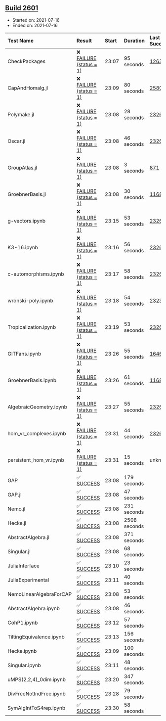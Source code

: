 ## [Build 2601](https://oscarci.mathematik.uni-kl.de/job/oscar-stable/2601/)

* Started on: 2021-07-16
* Ended on: 2021-07-16

| Test Name    | Result | Start | Duration | Last Success | First Failure |
|:-------------|:-------|:------|:---------|:-------------|:--------------|
| CheckPackages | ❌ [FAILURE (status = 1)](https://oscarci.mathematik.uni-kl.de/job/oscar-stable/2601/artifact/logs/build-2601/CheckPackages.log) | 23:07 | 95 seconds | [1263](https://oscarci.mathematik.uni-kl.de/job/oscar-stable/1263/) | [1264](https://oscarci.mathematik.uni-kl.de/job/oscar-stable/1264/) |
| CapAndHomalg.jl | ❌ [FAILURE (status = 1)](https://oscarci.mathematik.uni-kl.de/job/oscar-stable/2601/artifact/logs/build-2601/CapAndHomalg.jl.log) | 23:09 | 80 seconds | [2580](https://oscarci.mathematik.uni-kl.de/job/oscar-stable/2580/) | [2581](https://oscarci.mathematik.uni-kl.de/job/oscar-stable/2581/) |
| Polymake.jl | ❌ [FAILURE (status = 1)](https://oscarci.mathematik.uni-kl.de/job/oscar-stable/2601/artifact/logs/build-2601/Polymake.jl.log) | 23:08 | 28 seconds | [2326](https://oscarci.mathematik.uni-kl.de/job/oscar-stable/2326/) | [2327](https://oscarci.mathematik.uni-kl.de/job/oscar-stable/2327/) |
| Oscar.jl | ❌ [FAILURE (status = 1)](https://oscarci.mathematik.uni-kl.de/job/oscar-stable/2601/artifact/logs/build-2601/Oscar.jl.log) | 23:08 | 46 seconds | [2326](https://oscarci.mathematik.uni-kl.de/job/oscar-stable/2326/) | [2327](https://oscarci.mathematik.uni-kl.de/job/oscar-stable/2327/) |
| GroupAtlas.jl | ❌ [FAILURE (status = 1)](https://oscarci.mathematik.uni-kl.de/job/oscar-stable/2601/artifact/logs/build-2601/GroupAtlas.jl.log) | 23:08 | 3 seconds | [871](https://oscarci.mathematik.uni-kl.de/job/oscar-stable/871/) | [872](https://oscarci.mathematik.uni-kl.de/job/oscar-stable/872/) |
| GroebnerBasis.jl | ❌ [FAILURE (status = 1)](https://oscarci.mathematik.uni-kl.de/job/oscar-stable/2601/artifact/logs/build-2601/GroebnerBasis.jl.log) | 23:08 | 30 seconds | [1168](https://oscarci.mathematik.uni-kl.de/job/oscar-stable/1168/) | [1169](https://oscarci.mathematik.uni-kl.de/job/oscar-stable/1169/) |
| g-vectors.ipynb | ❌ [FAILURE (status = 1)](https://oscarci.mathematik.uni-kl.de/job/oscar-stable/2601/artifact/logs/build-2601/g-vectors.ipynb.log) | 23:15 | 53 seconds | [2326](https://oscarci.mathematik.uni-kl.de/job/oscar-stable/2326/) | [2327](https://oscarci.mathematik.uni-kl.de/job/oscar-stable/2327/) |
| K3-16.ipynb | ❌ [FAILURE (status = 1)](https://oscarci.mathematik.uni-kl.de/job/oscar-stable/2601/artifact/logs/build-2601/K3-16.ipynb.log) | 23:16 | 56 seconds | [2326](https://oscarci.mathematik.uni-kl.de/job/oscar-stable/2326/) | [2327](https://oscarci.mathematik.uni-kl.de/job/oscar-stable/2327/) |
| c-automorphisms.ipynb | ❌ [FAILURE (status = 1)](https://oscarci.mathematik.uni-kl.de/job/oscar-stable/2601/artifact/logs/build-2601/c-automorphisms.ipynb.log) | 23:17 | 58 seconds | [2326](https://oscarci.mathematik.uni-kl.de/job/oscar-stable/2326/) | [2327](https://oscarci.mathematik.uni-kl.de/job/oscar-stable/2327/) |
| wronski-poly.ipynb | ❌ [FAILURE (status = 1)](https://oscarci.mathematik.uni-kl.de/job/oscar-stable/2601/artifact/logs/build-2601/wronski-poly.ipynb.log) | 23:18 | 54 seconds | [2323](https://oscarci.mathematik.uni-kl.de/job/oscar-stable/2323/) | [2324](https://oscarci.mathematik.uni-kl.de/job/oscar-stable/2324/) |
| Tropicalization.ipynb | ❌ [FAILURE (status = 1)](https://oscarci.mathematik.uni-kl.de/job/oscar-stable/2601/artifact/logs/build-2601/Tropicalization.ipynb.log) | 23:19 | 53 seconds | [2326](https://oscarci.mathematik.uni-kl.de/job/oscar-stable/2326/) | [2327](https://oscarci.mathematik.uni-kl.de/job/oscar-stable/2327/) |
| GITFans.ipynb | ❌ [FAILURE (status = 1)](https://oscarci.mathematik.uni-kl.de/job/oscar-stable/2601/artifact/logs/build-2601/GITFans.ipynb.log) | 23:26 | 55 seconds | [1646](https://oscarci.mathematik.uni-kl.de/job/oscar-stable/1646/) | [1647](https://oscarci.mathematik.uni-kl.de/job/oscar-stable/1647/) |
| GroebnerBasis.ipynb | ❌ [FAILURE (status = 1)](https://oscarci.mathematik.uni-kl.de/job/oscar-stable/2601/artifact/logs/build-2601/GroebnerBasis.ipynb.log) | 23:26 | 61 seconds | [1168](https://oscarci.mathematik.uni-kl.de/job/oscar-stable/1168/) | [1169](https://oscarci.mathematik.uni-kl.de/job/oscar-stable/1169/) |
| AlgebraicGeometry.ipynb | ❌ [FAILURE (status = 1)](https://oscarci.mathematik.uni-kl.de/job/oscar-stable/2601/artifact/logs/build-2601/AlgebraicGeometry.ipynb.log) | 23:27 | 55 seconds | [2326](https://oscarci.mathematik.uni-kl.de/job/oscar-stable/2326/) | [2327](https://oscarci.mathematik.uni-kl.de/job/oscar-stable/2327/) |
| hom_vr_complexes.ipynb | ❌ [FAILURE (status = 1)](https://oscarci.mathematik.uni-kl.de/job/oscar-stable/2601/artifact/logs/build-2601/hom_vr_complexes.ipynb.log) | 23:31 | 44 seconds | [2326](https://oscarci.mathematik.uni-kl.de/job/oscar-stable/2326/) | [2327](https://oscarci.mathematik.uni-kl.de/job/oscar-stable/2327/) |
| persistent_hom_vr.ipynb | ❌ [FAILURE (status = 1)](https://oscarci.mathematik.uni-kl.de/job/oscar-stable/2601/artifact/logs/build-2601/persistent_hom_vr.ipynb.log) | 23:31 | 15 seconds | unknown | unknown |
| GAP | ✅ [SUCCESS](https://oscarci.mathematik.uni-kl.de/job/oscar-stable/2601/artifact/logs/build-2601/GAP.log) | 23:08 | 179 seconds |  |  |
| GAP.jl | ✅ [SUCCESS](https://oscarci.mathematik.uni-kl.de/job/oscar-stable/2601/artifact/logs/build-2601/GAP.jl.log) | 23:08 | 47 seconds |  |  |
| Nemo.jl | ✅ [SUCCESS](https://oscarci.mathematik.uni-kl.de/job/oscar-stable/2601/artifact/logs/build-2601/Nemo.jl.log) | 23:08 | 231 seconds |  |  |
| Hecke.jl | ✅ [SUCCESS](https://oscarci.mathematik.uni-kl.de/job/oscar-stable/2601/artifact/logs/build-2601/Hecke.jl.log) | 23:08 | 2508 seconds |  |  |
| AbstractAlgebra.jl | ✅ [SUCCESS](https://oscarci.mathematik.uni-kl.de/job/oscar-stable/2601/artifact/logs/build-2601/AbstractAlgebra.jl.log) | 23:08 | 371 seconds |  |  |
| Singular.jl | ✅ [SUCCESS](https://oscarci.mathematik.uni-kl.de/job/oscar-stable/2601/artifact/logs/build-2601/Singular.jl.log) | 23:08 | 68 seconds |  |  |
| JuliaInterface | ✅ [SUCCESS](https://oscarci.mathematik.uni-kl.de/job/oscar-stable/2601/artifact/logs/build-2601/JuliaInterface.log) | 23:10 | 23 seconds |  |  |
| JuliaExperimental | ✅ [SUCCESS](https://oscarci.mathematik.uni-kl.de/job/oscar-stable/2601/artifact/logs/build-2601/JuliaExperimental.log) | 23:11 | 40 seconds |  |  |
| NemoLinearAlgebraForCAP | ✅ [SUCCESS](https://oscarci.mathematik.uni-kl.de/job/oscar-stable/2601/artifact/logs/build-2601/NemoLinearAlgebraForCAP.log) | 23:08 | 53 seconds |  |  |
| AbstractAlgebra.ipynb | ✅ [SUCCESS](https://oscarci.mathematik.uni-kl.de/job/oscar-stable/2601/artifact/logs/build-2601/AbstractAlgebra.ipynb.log) | 23:08 | 46 seconds |  |  |
| CohP1.ipynb | ✅ [SUCCESS](https://oscarci.mathematik.uni-kl.de/job/oscar-stable/2601/artifact/logs/build-2601/CohP1.ipynb.log) | 23:12 | 57 seconds |  |  |
| TiltingEquivalence.ipynb | ✅ [SUCCESS](https://oscarci.mathematik.uni-kl.de/job/oscar-stable/2601/artifact/logs/build-2601/TiltingEquivalence.ipynb.log) | 23:13 | 156 seconds |  |  |
| Hecke.ipynb | ✅ [SUCCESS](https://oscarci.mathematik.uni-kl.de/job/oscar-stable/2601/artifact/logs/build-2601/Hecke.ipynb.log) | 23:09 | 100 seconds |  |  |
| Singular.ipynb | ✅ [SUCCESS](https://oscarci.mathematik.uni-kl.de/job/oscar-stable/2601/artifact/logs/build-2601/Singular.ipynb.log) | 23:11 | 48 seconds |  |  |
| uMPS(2,2,4)_0dim.ipynb | ✅ [SUCCESS](https://oscarci.mathematik.uni-kl.de/job/oscar-stable/2601/artifact/logs/build-2601/uMPS-2-2-4-_0dim.ipynb.log) | 23:20 | 347 seconds |  |  |
| DivFreeNotIndFree.ipynb | ✅ [SUCCESS](https://oscarci.mathematik.uni-kl.de/job/oscar-stable/2601/artifact/logs/build-2601/DivFreeNotIndFree.ipynb.log) | 23:28 | 79 seconds |  |  |
| SymAlgIntToS4rep.ipynb | ✅ [SUCCESS](https://oscarci.mathematik.uni-kl.de/job/oscar-stable/2601/artifact/logs/build-2601/SymAlgIntToS4rep.ipynb.log) | 23:30 | 58 seconds |  |  |
